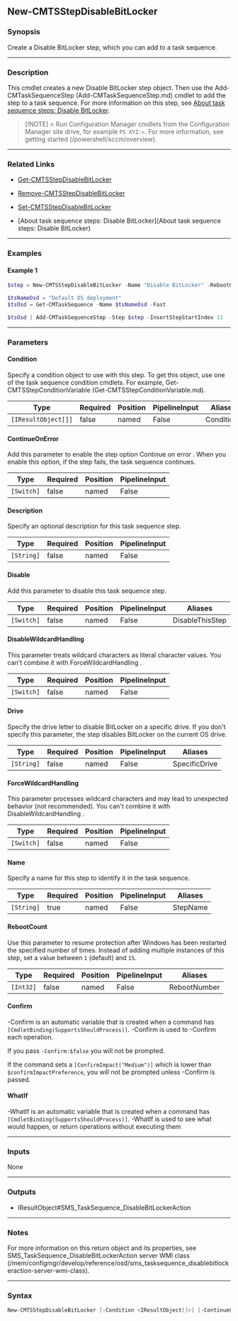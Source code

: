 New-CMTSStepDisableBitLocker
----------------------------




### Synopsis
Create a Disable BitLocker step, which you can add to a task sequence.



---


### Description

This cmdlet creates a new Disable BitLocker step object. Then use the Add-CMTaskSequenceStep (Add-CMTaskSequenceStep.md) cmdlet to add the step to a task sequence. For more information on this step, see [About task sequence steps: Disable BitLocker](/mem/configmgr/osd/understand/task-sequence-steps#BKMK_DisableBitLocker).



> [!NOTE] > Run Configuration Manager cmdlets from the Configuration Manager site drive, for example `PS XYZ:>`. For more information, see getting started (/powershell/sccm/overview).



---


### Related Links
* [Get-CMTSStepDisableBitLocker](Get-CMTSStepDisableBitLocker)



* [Remove-CMTSStepDisableBitLocker](Remove-CMTSStepDisableBitLocker)



* [Set-CMTSStepDisableBitLocker](Set-CMTSStepDisableBitLocker)



* [About task sequence steps: Disable BitLocker](About task sequence steps: Disable BitLocker)





---


### Examples
#### Example 1
```PowerShell
$step = New-CMTSStepDisableBitLocker -Name "Disable BitLocker" -RebootCount 12

$tsNameOsd = "Default OS deployment"
$tsOsd = Get-CMTaskSequence -Name $tsNameOsd -Fast

$tsOsd | Add-CMTaskSequenceStep -Step $step -InsertStepStartIndex 11
```



---


### Parameters
#### **Condition**

Specify a condition object to use with this step. To get this object, use one of the task sequence condition cmdlets. For example, Get-CMTSStepConditionVariable (Get-CMTSStepConditionVariable.md).






|Type               |Required|Position|PipelineInput|Aliases   |
|-------------------|--------|--------|-------------|----------|
|`[IResultObject[]]`|false   |named   |False        |Conditions|



#### **ContinueOnError**

Add this parameter to enable the step option Continue on error . When you enable this option, if the step fails, the task sequence continues.






|Type      |Required|Position|PipelineInput|
|----------|--------|--------|-------------|
|`[Switch]`|false   |named   |False        |



#### **Description**

Specify an optional description for this task sequence step.






|Type      |Required|Position|PipelineInput|
|----------|--------|--------|-------------|
|`[String]`|false   |named   |False        |



#### **Disable**

Add this parameter to disable this task sequence step.






|Type      |Required|Position|PipelineInput|Aliases        |
|----------|--------|--------|-------------|---------------|
|`[Switch]`|false   |named   |False        |DisableThisStep|



#### **DisableWildcardHandling**

This parameter treats wildcard characters as literal character values. You can't combine it with ForceWildcardHandling .






|Type      |Required|Position|PipelineInput|
|----------|--------|--------|-------------|
|`[Switch]`|false   |named   |False        |



#### **Drive**

Specify the drive letter to disable BitLocker on a specific drive. If you don't specify this parameter, the step disables BitLocker on the current OS drive.






|Type      |Required|Position|PipelineInput|Aliases      |
|----------|--------|--------|-------------|-------------|
|`[String]`|false   |named   |False        |SpecificDrive|



#### **ForceWildcardHandling**

This parameter processes wildcard characters and may lead to unexpected behavior (not recommended). You can't combine it with DisableWildcardHandling .






|Type      |Required|Position|PipelineInput|
|----------|--------|--------|-------------|
|`[Switch]`|false   |named   |False        |



#### **Name**

Specify a name for this step to identify it in the task sequence.






|Type      |Required|Position|PipelineInput|Aliases |
|----------|--------|--------|-------------|--------|
|`[String]`|true    |named   |False        |StepName|



#### **RebootCount**

Use this parameter to resume protection after Windows has been restarted the specified number of times. Instead of adding multiple instances of this step, set a value between `1` (default) and `15`.






|Type     |Required|Position|PipelineInput|Aliases     |
|---------|--------|--------|-------------|------------|
|`[Int32]`|false   |named   |False        |RebootNumber|



#### **Confirm**
-Confirm is an automatic variable that is created when a command has ```[CmdletBinding(SupportsShouldProcess)]```.
-Confirm is used to -Confirm each operation.

If you pass ```-Confirm:$false``` you will not be prompted.


If the command sets a ```[ConfirmImpact("Medium")]``` which is lower than ```$confirmImpactPreference```, you will not be prompted unless -Confirm is passed.

#### **WhatIf**
-WhatIf is an automatic variable that is created when a command has ```[CmdletBinding(SupportsShouldProcess)]```.
-WhatIf is used to see what would happen, or return operations without executing them


---


### Inputs
None





---


### Outputs
* IResultObject#SMS_TaskSequence_DisableBitLockerAction






---


### Notes
For more information on this return object and its properties, see SMS_TaskSequence_DisableBitLockerAction server WMI class (/mem/configmgr/develop/reference/osd/sms_tasksequence_disablebitlockeraction-server-wmi-class).



---


### Syntax
```PowerShell
New-CMTSStepDisableBitLocker [-Condition <IResultObject[]>] [-ContinueOnError] [-Description <String>] [-Disable] [-DisableWildcardHandling] [-Drive <String>] [-ForceWildcardHandling] -Name <String> [-RebootCount <Int32>] [-Confirm] [-WhatIf] [<CommonParameters>]
```
